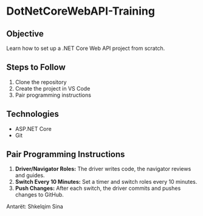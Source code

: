 # DotNetCoreWebAPI-Training

## Objective
Learn how to set up a .NET Core Web API project from scratch.

## Steps to Follow
1. Clone the repository
2. Create the project in VS Code
3. Pair programming instructions

## Technologies
- ASP.NET Core
- Git

## Pair Programming Instructions
1. **Driver/Navigator Roles:** The driver writes code, the navigator reviews and guides.
2. **Switch Every 10 Minutes:** Set a timer and switch roles every 10 minutes.
3. **Push Changes:** After each switch, the driver commits and pushes changes to GitHub.


Antarët:
Shkelqim Sina
